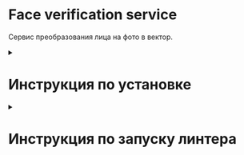 # Face verification service

Сервис преобразования лица на фото в вектор.

<details><summary><h1>Инструкция по установке</h1></summary>

Клонируйте репозиторий и перейдите в него.
```bash
git clone git@hub.mos.ru:shift-python/y2024/homeworks/vstakrotskij/face_verification_service.git
```

Для установки виртуального окружения с помощью Poetry нужно установить его через pip:
```bash
pip install poetry
```
Для установки зависимостей выполните команду:

```bash
poetry install

```
</details>

<details><summary><h1>Инструкция по запуску линтера</h1></summary>
Для установки виртуального окружения с помощью Poetry нужно установить его через pip:
```bash
pip install poetry
```
Для установки зависимостей выполните команду:

```bash
poetry install
```
Для запуска линтера выполните команду:

```bash
flake8 src/
```
</details>
